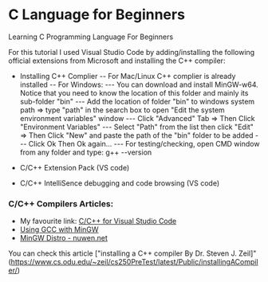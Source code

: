 # C Language for Beginners
Learning C Programming Language For Beginners

For this tutorial I used Visual Studio Code by adding/installing the following official extensions from Microsoft and installing the C++ compiler:

- Installing C++ Complier
-- For Mac/Linux C++ complier is already installed
-- For Windows:
--- You can download and install MinGW-w64. Notice that you need to know the location of this folder and mainly its sub-folder "bin"
--- Add the location of folder "bin" to windows system path => type "path" in the search box to open "Edit the system environment variables" window
--- Click "Advanced" Tab => Then Click "Environment Variables"
--- Select "Path" from the list then click "Edit" => Then Click "New" and paste the path of the "bin" folder to be added
--- Click Ok Then Ok again...
--- For testing/checking, open CMD window from any folder and type: g++ --version

- C/C++ Extension Pack (VS code)
- C/C++ IntelliSence debugging and code browsing (VS code)

### C/C++ Compilers Articles:
- My favourite link: [C/C++ for Visual Studio Code](https://code.visualstudio.com/docs/languages/cpp)
- [Using GCC with MinGW](https://code.visualstudio.com/docs/cpp/config-mingw)
- [MinGW Distro - nuwen.net](https://nuwen.net/mingw.html)

You can check this article ["installing a C++ compiler By Dr. Steven J. Zeil]"(https://www.cs.odu.edu/~zeil/cs250PreTest/latest/Public/installingACompiler/)
